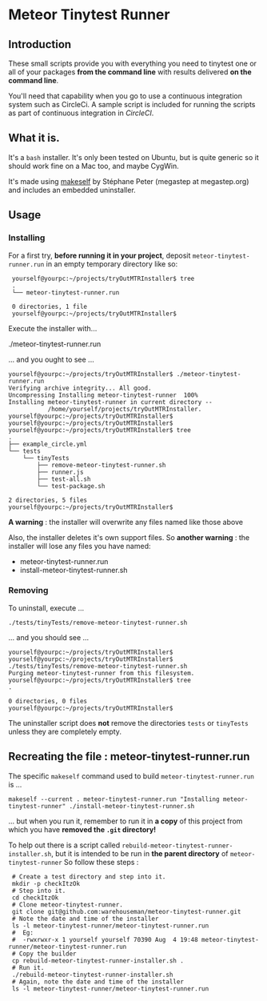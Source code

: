 # Meteor Tinytest Runner

## Introduction
These small scripts provide you with everything you need to tinytest one or all of your packages **from the command line** with results delivered **on the command line**.

You'll need that capability when you go to use a continuous integration system such as CircleCi.  A sample script is included for running the scripts as part of continuous integration in *CircleCI*.

## What it is.
It's a ```bash``` installer.  It's only been tested on Ubuntu, but is quite generic so it should work fine on a Mac too, and maybe CygWin.

It's made using [makeself](http://stephanepeter.com/makeself/) by Stéphane Peter (megastep at megastep.org) and includes an embedded uninstaller.

## Usage
### Installing
For a first try, **before running it in your project**, deposit ```meteor-tinytest-runner.run``` in an empty temporary directory like so:

     yourself@yourpc:~/projects/tryOutMTRInstaller$ tree
     .
     └── meteor-tinytest-runner.run
      
     0 directories, 1 file
     yourself@yourpc:~/projects/tryOutMTRInstaller$

Execute the installer with...

   ./meteor-tinytest-runner.run

... and you ought to see ...

    yourself@yourpc:~/projects/tryOutMTRInstaller$ ./meteor-tinytest-runner.run
    Verifying archive integrity... All good.
    Uncompressing Installing meteor-tinytest-runner  100%
    Installing meteor-tinytest-runner in current directory --
               /home/yourself/projects/tryOutMTRInstaller.
    yourself@yourpc:~/projects/tryOutMTRInstaller$
    yourself@yourpc:~/projects/tryOutMTRInstaller$
    yourself@yourpc:~/projects/tryOutMTRInstaller$ tree
    .
    ├── example_circle.yml
    └── tests
        └── tinyTests
            ├── remove-meteor-tinytest-runner.sh
            ├── runner.js
            ├── test-all.sh
            └── test-package.sh

    2 directories, 5 files
    yourself@yourpc:~/projects/tryOutMTRInstaller$

**A warning** : the installer will overwrite any files named like those above

Also, the installer deletes it's own support files.
So **another warning** : the installer will lose any files you have named:

- meteor-tinytest-runner.run
- install-meteor-tinytest-runner.sh


### Removing
To uninstall, execute ...

    ./tests/tinyTests/remove-meteor-tinytest-runner.sh

... and you should see ...

    yourself@yourpc:~/projects/tryOutMTRInstaller$
    yourself@yourpc:~/projects/tryOutMTRInstaller$ ./tests/tinyTests/remove-meteor-tinytest-runner.sh
    Purging meteor-tinytest-runner from this filesystem.
    yourself@yourpc:~/projects/tryOutMTRInstaller$ tree
    .
    
    0 directories, 0 files
    yourself@yourpc:~/projects/tryOutMTRInstaller$

The uninstaller script does **not** remove the directories ```tests``` or ```tinyTests``` unless they are completely empty.

## Recreating the file : meteor-tinytest-runner.run
The specific ```makeself``` command used to build ```meteor-tinytest-runner.run``` is  ...

    makeself --current . meteor-tinytest-runner.run "Installing meteor-tinytest-runner" ./install-meteor-tinytest-runner.sh

... but when you run it, remember to run it in **a copy** of this project from which you have **removed the ```.git``` directory!**

To help out there is a script called ```rebuild-meteor-tinytest-runner-installer.sh```, but it is intended to be run in **the parent directory** of ```meteor-tinytest-runner``` So follow these steps :

     # Create a test directory and step into it.
     mkdir -p checkItzOk
     # Step into it.
     cd checkItzOk
     # Clone meteor-tinytest-runner.
     git clone git@github.com:warehouseman/meteor-tinytest-runner.git
     # Note the date and time of the installer
     ls -l meteor-tinytest-runner/meteor-tinytest-runner.run
     #  Eg:
     #  -rwxrwxr-x 1 yourself yourself 70390 Aug  4 19:48 meteor-tinytest-runner/meteor-tinytest-runner.run
     # Copy the builder
     cp rebuild-meteor-tinytest-runner-installer.sh .
     # Run it.
     ./rebuild-meteor-tinytest-runner-installer.sh
     # Again, note the date and time of the installer
     ls -l meteor-tinytest-runner/meteor-tinytest-runner.run
